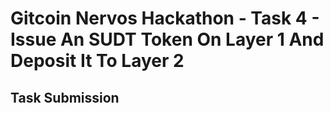 # Gitcoin Nervos Hackathon - Task 4 - Issue An SUDT Token On Layer 1 And Deposit It To Layer 2

## Task Submission
